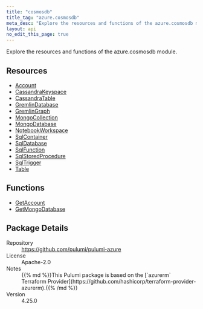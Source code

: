 ```yaml
---
title: "cosmosdb"
title_tag: "azure.cosmosdb"
meta_desc: "Explore the resources and functions of the azure.cosmosdb module."
layout: api
no_edit_this_page: true
---
```


<!-- WARNING: this file was generated by Pulumi Docs Generator. -->
<!-- Do not edit by hand unless you're certain you know what you are doing! -->

Explore the resources and functions of the azure.cosmosdb module.

<h2 id="resources">Resources</h2>
<ul class="api">
    <li><a href="account" title="Account"><span class="api-symbol api-symbol--resource"></span>Account</a></li>
    <li><a href="cassandrakeyspace" title="CassandraKeyspace"><span class="api-symbol api-symbol--resource"></span>CassandraKeyspace</a></li>
    <li><a href="cassandratable" title="CassandraTable"><span class="api-symbol api-symbol--resource"></span>CassandraTable</a></li>
    <li><a href="gremlindatabase" title="GremlinDatabase"><span class="api-symbol api-symbol--resource"></span>GremlinDatabase</a></li>
    <li><a href="gremlingraph" title="GremlinGraph"><span class="api-symbol api-symbol--resource"></span>GremlinGraph</a></li>
    <li><a href="mongocollection" title="MongoCollection"><span class="api-symbol api-symbol--resource"></span>MongoCollection</a></li>
    <li><a href="mongodatabase" title="MongoDatabase"><span class="api-symbol api-symbol--resource"></span>MongoDatabase</a></li>
    <li><a href="notebookworkspace" title="NotebookWorkspace"><span class="api-symbol api-symbol--resource"></span>NotebookWorkspace</a></li>
    <li><a href="sqlcontainer" title="SqlContainer"><span class="api-symbol api-symbol--resource"></span>SqlContainer</a></li>
    <li><a href="sqldatabase" title="SqlDatabase"><span class="api-symbol api-symbol--resource"></span>SqlDatabase</a></li>
    <li><a href="sqlfunction" title="SqlFunction"><span class="api-symbol api-symbol--resource"></span>SqlFunction</a></li>
    <li><a href="sqlstoredprocedure" title="SqlStoredProcedure"><span class="api-symbol api-symbol--resource"></span>SqlStoredProcedure</a></li>
    <li><a href="sqltrigger" title="SqlTrigger"><span class="api-symbol api-symbol--resource"></span>SqlTrigger</a></li>
    <li><a href="table" title="Table"><span class="api-symbol api-symbol--resource"></span>Table</a></li>
</ul>

<h2 id="functions">Functions</h2>
<ul class="api">
    <li><a href="getaccount" title="GetAccount"><span class="api-symbol api-symbol--function"></span>GetAccount</a></li>
    <li><a href="getmongodatabase" title="GetMongoDatabase"><span class="api-symbol api-symbol--function"></span>GetMongoDatabase</a></li>
</ul>

<h2 id="package-details">Package Details</h2>
<dl class="package-details">
	<dt>Repository</dt>
	<dd><a href="https://github.com/pulumi/pulumi-azure">https://github.com/pulumi/pulumi-azure</a></dd>
	<dt>License</dt>
	<dd>Apache-2.0</dd>
	<dt>Notes</dt>
	<dd>{{% md %}}This Pulumi package is based on the [`azurerm` Terraform Provider](https://github.com/hashicorp/terraform-provider-azurerm).{{% /md %}}</dd>
	<dt>Version</dt>
	<dd>4.25.0</dd>
</dl>

